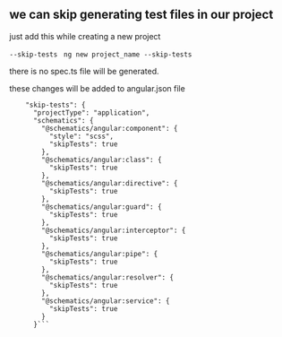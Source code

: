 ## we can skip generating test files in our project 

just add this while creating a new project 

``` --skip-tests ```
``` ng new project_name --skip-tests```

there is no spec.ts file will be generated.

these changes will be added to angular.json file

``` "projects": {
    "skip-tests": {
      "projectType": "application",
      "schematics": {
        "@schematics/angular:component": {
          "style": "scss",
          "skipTests": true
        },
        "@schematics/angular:class": {
          "skipTests": true
        },
        "@schematics/angular:directive": {
          "skipTests": true
        },
        "@schematics/angular:guard": {
          "skipTests": true
        },
        "@schematics/angular:interceptor": {
          "skipTests": true
        },
        "@schematics/angular:pipe": {
          "skipTests": true
        },
        "@schematics/angular:resolver": {
          "skipTests": true
        },
        "@schematics/angular:service": {
          "skipTests": true
        }
      }```